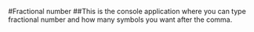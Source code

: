 ﻿#Fractional number
##This is the console application where you can type fractional number and how many symbols you want after the comma.